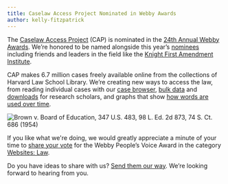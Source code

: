 ```yaml
---
title: Caselaw Access Project Nominated in Webby Awards
author: kelly-fitzpatrick
---
```

The [Caselaw Access Project](https://case.law/) (CAP) is nominated in the [24th Annual Webby Awards](https://www.webbyawards.com/). We’re honored to be named alongside this year’s [nominees](https://vote.webbyawards.com/PublicVoting#/2020/websites/general-websites/law) including friends and leaders in the field like the [Knight First Amendment Institute](https://knightcolumbia.org/).

CAP makes 6.7 million cases freely available online from the collections of Harvard Law School Library. We’re creating new ways to access the law, from reading individual cases with our [case browser](https://cite.case.law/), [bulk data](https://case.law/bulk/) and [downloads](https://case.law/download/) for research scholars, and graphs that show [how words are used over time](https://case.law/trends/).

![Brown v. Board of Education, 347 U.S. 483, 98 L. Ed. 2d 873, 74 S. Ct. 686 (1954)](https://lil-blog-media.s3.amazonaws.com/example.png)

If you like what we're doing, we would greatly appreciate a minute of your time to [share your vote](https://vote.webbyawards.com/PublicVoting#/2020/websites/general-websites/law) for the Webby People’s Voice Award in the category [Websites: Law](https://vote.webbyawards.com/PublicVoting#/2020/websites/general-websites/law).

Do you have ideas to share with us? [Send them our way](https://case.law/contact/). We’re looking forward to hearing from you.